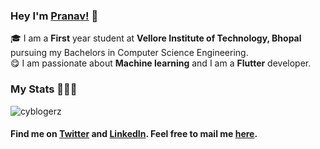 ### Hey I'm [Pranav!](https://cyblogerz.github.io) 🚀

🎓 I am a **First** year student at **Vellore Institute of Technology, Bhopal** pursuing my Bachelors in Computer Science Engineering. </br>
😋 I am passionate about **Machine learning** and I am a **Flutter** developer. </br>




### My Stats 👨🏻‍💻
<img src="https://github-readme-stats.vercel.app/api?username=cyblogerz&layout=compact&hide_title=true&include_all_commits=true" alt="cyblogerz" />

#### Find me on <a href="https://www.twitter.com/cyblogerz">Twitter</a> and <a href="https://www.linkedin.com/in/pranavajay">LinkedIn</a>. Feel free to mail me <a href="mailto:pranavajay2002@gmail.com">here</a>.
